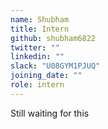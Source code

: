 ```yaml
---
name: Shubham
title: Intern
github: shubham6822
twitter: ""
linkedin: ""
slack: "U08GYM1PJUQ"
joining_date: ""
role: intern
---
```


Still waiting for this
